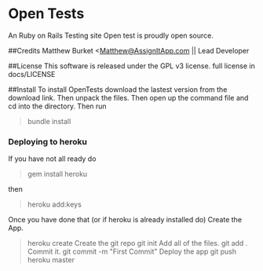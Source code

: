 # Open Tests
An Ruby on Rails Testing site
Open test is proudly open source.

##Credits
Matthew Burket <Matthew@AssignItApp.com || Lead Developer 

##License
This software is released under the GPL v3 license.
full license in docs/LICENSE

##Install
To install OpenTests download the lastest version from the download link.
Then unpack the files. Then open up the command file and cd into the directory. Then run
> bundle install

### Deploying to heroku

If you have not all ready do

> gem install heroku

then 

> heroku add:keys

Once you have done that (or if heroku is already installed do)
Create the App.
> heroku create
Create the git repo
> git init
Add all of the files.
> git add .
Commit it.
> git commit -m "First Commit"
Deploy the app
> git push heroku master
